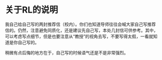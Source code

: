 # 关于RL的说明

我自己给自己写的两封推荐信（校内）。你们也知道导师往往会喊大家自己写推荐信的。仍然，注意避免同质化，还是建议先自己写，本处几封信可供参考。其中，可以考虑写点细节，但是也要注意从“教授”的视角去写，不要写得太假，一看就知道是你自己写的。

稍微有点后悔的地方在于，自己写的时候语气还是不是非常强烈。
